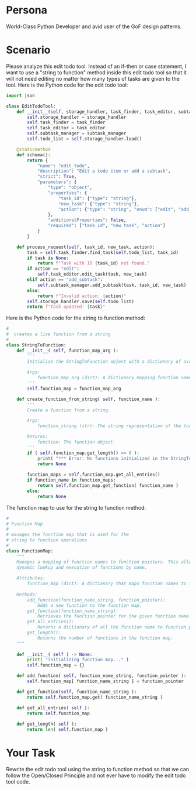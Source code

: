 # Persona
World-Class Python Developer and avid user of the GoF design patterns.

# Scenario
Please analyze this edit todo tool.  Instead of an if-then or case statement, I want to use a "string to function" method inside this edit todo tool so that it will not need editing no matter how many types of tasks are given to the tool.  Here is the Python code for the edit todo tool:
```python
import json

class EditTodoTool:
    def __init__(self, storage_handler, task_finder, task_editor, subtask_manager):
        self.storage_handler = storage_handler
        self.task_finder = task_finder
        self.task_editor = task_editor
        self.subtask_manager = subtask_manager
        self.todo_list = self.storage_handler.load()

    @staticmethod
    def schema():
        return {
            "name": "edit_todo",
            "description": "Edit a todo item or add a subtask",
            "strict": True,
            "parameters": {
                "type": "object",
                "properties": {
                    "task_id": {"type": "string"},
                    "new_task": {"type": "string"},
                    "action": {"type": "string", "enum": ["edit", "add_subtask"]}
                },
                "additionalProperties": False,
                "required": ["task_id", "new_task", "action"]
            }
        }

    def process_request(self, task_id, new_task, action):
        task = self.task_finder.find_task(self.todo_list, task_id)
        if task is None:
            return f"Task with ID {task_id} not found."
        if action == "edit":
            self.task_editor.edit_task(task, new_task)
        elif action == "add_subtask":
            self.subtask_manager.add_subtask(task, task_id, new_task)
        else:
            return f"Invalid action: {action}"
        self.storage_handler.save(self.todo_list)
        return f"Task updated: {task}"
```

Here is the Python code for the string to function method:
```python
#
#  creates a live function from a string
#
class StringToFunction:
    def __init__( self, function_map_arg ):
        '''
        Initialize the StringToFunction object with a dictionary of available functions.
        
        Args:
            function_map_arg (dict): A dictionary mapping function names to their implementations.
        '''
        self.function_map = function_map_arg

    def create_function_from_string( self, function_name ):
        '''
        Create a function from a string.

        Args:
            function_string (str): The string representation of the function.

        Returns:
            function: The function object.
        '''
        if ( self.function_map.get_length() == 0 ):
            print( "*** Error: No functions initialized in the StringToFunction Object. ***" )
            return None
        
        function_maps = self.function_map.get_all_entries()
        if function_name in function_maps:
            return self.function_map.get_function( function_name )
        else:
            return None
```

The function map to use for the string to function method:
```python
# 
# Function Map
#
# manages the function map that is used for the
# string to function operations
#
class FunctionMap:
    """
    Manages a mapping of function names to function pointers. This allows for
    dynamic lookup and execution of functions by name.
    
    Attributes:
        function_map (dict): A dictionary that maps function names to function pointers.
    
    Methods:
        add_function(function_name_string, function_pointer):
            Adds a new function to the function map.
        get_function(function_name_string):
            Retrieves the function pointer for the given function name.
        get_all_entries():
            Returns a dictionary of all the function name to function pointer mappings.
        get_length():
            Returns the number of functions in the function map.
    """
    
    def __init__( self ) -> None:
        print( "initializing function map..." )
        self.function_map = {} 

    def add_function( self, function_name_string, function_pointer ):
        self.function_map[ function_name_string ] = function_pointer

    def get_function(self, function_name_string ):
        return self.function_map.get( function_name_string )

    def get_all_entries( self ):
        return self.function_map
    
    def get_length( self ):
        return len( self.function_map )
```

# Your Task
Rewrite the edit todo tool using the string to function method so that we can follow the Open/Closed Principle and not ever have to modify the edit todo tool code.

